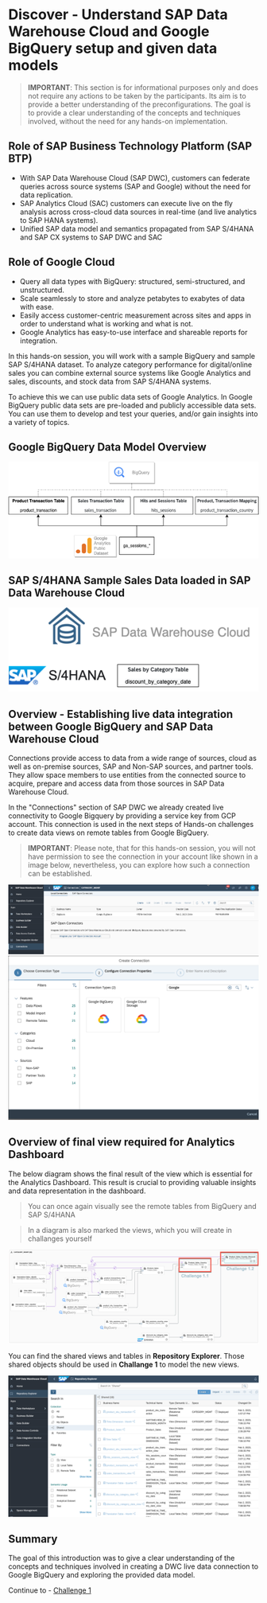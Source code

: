 # Discover - Understand SAP Data Warehouse Cloud and Google BigQuery setup and given data models

> **IMPORTANT**: This section is for informational purposes only and does not require any actions to be taken by the participants. Its aim is to provide a better understanding of the preconfigurations. The goal is to provide a clear understanding of the concepts and techniques involved, without the need for any hands-on implementation.

## Role of SAP Business Technology Platform (SAP BTP)
 - With SAP Data Warehouse Cloud (SAP DWC), customers can federate queries across source systems (SAP and Google) without the need for data replication. 
 - SAP Analytics Cloud (SAC) customers can execute live on the fly analysis across cross-cloud data sources in real-time (and live analytics to SAP HANA systems).
 - Unified SAP data model and semantics propagated from SAP S/4HANA and SAP CX systems to SAP DWC and SAC

## Role of Google Cloud 
 - Query all data types with BigQuery: structured, semi-structured, and unstructured.
 - Scale seamlessly to store and analyze petabytes to exabytes of data with ease.
 - Easily access customer-centric measurement across sites and apps in order to understand what is working and what is not.
 - Google Analytics has easy-to-use interface and shareable reports for integration.


In this hands-on session, you will work with a sample BigQuery and sample SAP S/4HANA dataset. 
To analyze category performance for digital/online sales you can combine external source systems like Google Analytics and sales, discounts, and stock data from SAP S/4HANA systems.

To achieve this we can use public data sets of Google Analytics. In Google BigQuery public data sets are pre-loaded and publicly accessible data sets. You can use them to develop and test your queries, and/or gain insights into a variety of topics.


## Google BigQuery Data Model Overview

![BigQuery](../../images/bigyuerytables.png)

## SAP S/4HANA Sample Sales Data loaded in SAP Data Warehouse Cloud

![BigQuery](../../images/dwctables.png)


## Overview - Establishing live data integration between Google BigQuery and SAP Data Warehouse Cloud

Connections provide access to data from a wide range of sources, cloud as well as on-premise sources, SAP and Non-SAP sources, and partner tools. They allow space members to use entities from the connected source to acquire, prepare and access data from those sources in SAP Data Warehouse Cloud.

In the "Connections" section of SAP DWC we already created live connectivity to Google Bigquery by providing a service key from GCP account. This connection is used in the next steps of Hands-on challenges to create data views on remote tables from Google BigQuery.

>**IMPORTANT**: Please note, that for this hands-on session, you will not have permission to see the connection in your account like shown in a image below, nevertheless, you can explore how such a connection can be established.

![BigQuery](../../images/liveconnection.png)
![BigQuery](../../images/bigqueryconnection.png)


## Overview of final view required for Analytics Dashboard

The below diagram shows the final result of the view which is essential for the Analytics Dashboard. This result is crucial to providing valuable insights and data representation in the dashboard.

>You can once again visually see the remote tables from BigQuery and SAP S/4HANA

>In a diagram is also marked the views, which you will create in challanges yourself

![Final View](../../images/finalview.png)


You can find the shared views and tables in **Repository Explorer**. Those shared objects should be used in **Challange 1** to model the new views.

![repositoryexplorer](../../images/repositoryexplorer.png)



## Summary

The goal of this introduction was to give a clear understanding of the concepts and techniques involved in creating a DWC live data connection to Google BigQuery and exploring the provided data model. 

Continue to - [Challenge 1](../ex2/README.md)
